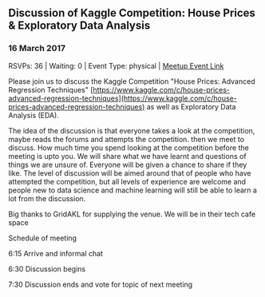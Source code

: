 ## Discussion of Kaggle Competition: House Prices & Exploratory Data Analysis
### 16 March 2017
RSVPs: 36 | Waiting: 0 | Event Type: physical | [Meetup Event Link](https://www.meetup.com/Data-Science-Discussion-Auckland/events/238174855)

Please join us to discuss the Kaggle Competition "House Prices: Advanced Regression Techniques" [https://www.kaggle.com/c/house-prices-advanced-regression-techniques](https://www.kaggle.com/c/house-prices-advanced-regression-techniques) as well as Exploratory Data Analysis (EDA).

The idea of the discussion is that everyone takes a look at the competition, maybe reads the forums and attempts the competition. then we meet to discuss. How much time you spend looking at the competition before the meeting is upto you. We will share what we have learnt and questions of things we are unsure of. Everyone will be given a chance to share if they like. The level of discussion will be aimed around that of people who have attempted the competition, but all levels of experience are welcome and people new to data science and machine learning will still be able to learn a lot from the discussion.

Big thanks to GridAKL for supplying the venue. We will be in their tech cafe space

Schedule of meeting

6:15 Arrive and informal chat

6:30 Discussion begins

7:30 Discussion ends and vote for topic of next meeting
